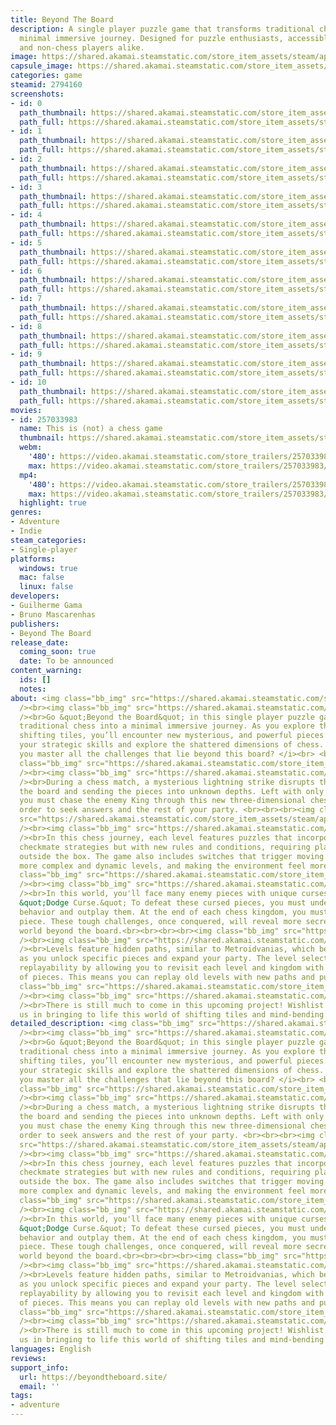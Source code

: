 ```yaml
---
title: Beyond The Board
description: A single player puzzle game that transforms traditional chess into a
  minimal immersive journey. Designed for puzzle enthusiasts, accessible to chess
  and non-chess players alike​.
image: https://shared.akamai.steamstatic.com/store_item_assets/steam/apps/2794160/header.jpg?t=1731027979
capsule_image: https://shared.akamai.steamstatic.com/store_item_assets/steam/apps/2794160/capsule_231x87.jpg?t=1731027979
categories: game
steamid: 2794160
screenshots:
- id: 0
  path_thumbnail: https://shared.akamai.steamstatic.com/store_item_assets/steam/apps/2794160/ss_e1c13bf95f70f7103d68676e2844d66ba4bedd40.600x338.jpg?t=1731027979
  path_full: https://shared.akamai.steamstatic.com/store_item_assets/steam/apps/2794160/ss_e1c13bf95f70f7103d68676e2844d66ba4bedd40.1920x1080.jpg?t=1731027979
- id: 1
  path_thumbnail: https://shared.akamai.steamstatic.com/store_item_assets/steam/apps/2794160/ss_e6a20fdbae45026f2dbdcff704869d36ec5b66fe.600x338.jpg?t=1731027979
  path_full: https://shared.akamai.steamstatic.com/store_item_assets/steam/apps/2794160/ss_e6a20fdbae45026f2dbdcff704869d36ec5b66fe.1920x1080.jpg?t=1731027979
- id: 2
  path_thumbnail: https://shared.akamai.steamstatic.com/store_item_assets/steam/apps/2794160/ss_f542979168cf89c7c589b7d455c1ad9ae0179319.600x338.jpg?t=1731027979
  path_full: https://shared.akamai.steamstatic.com/store_item_assets/steam/apps/2794160/ss_f542979168cf89c7c589b7d455c1ad9ae0179319.1920x1080.jpg?t=1731027979
- id: 3
  path_thumbnail: https://shared.akamai.steamstatic.com/store_item_assets/steam/apps/2794160/ss_887e560c6ecc78bf33c45992e01c774e78796d21.600x338.jpg?t=1731027979
  path_full: https://shared.akamai.steamstatic.com/store_item_assets/steam/apps/2794160/ss_887e560c6ecc78bf33c45992e01c774e78796d21.1920x1080.jpg?t=1731027979
- id: 4
  path_thumbnail: https://shared.akamai.steamstatic.com/store_item_assets/steam/apps/2794160/ss_ca1fe6d91cc42690306bc6b3c4e8e1740ae15d52.600x338.jpg?t=1731027979
  path_full: https://shared.akamai.steamstatic.com/store_item_assets/steam/apps/2794160/ss_ca1fe6d91cc42690306bc6b3c4e8e1740ae15d52.1920x1080.jpg?t=1731027979
- id: 5
  path_thumbnail: https://shared.akamai.steamstatic.com/store_item_assets/steam/apps/2794160/ss_fa52e70ca05216601b1323594faae34805136cc6.600x338.jpg?t=1731027979
  path_full: https://shared.akamai.steamstatic.com/store_item_assets/steam/apps/2794160/ss_fa52e70ca05216601b1323594faae34805136cc6.1920x1080.jpg?t=1731027979
- id: 6
  path_thumbnail: https://shared.akamai.steamstatic.com/store_item_assets/steam/apps/2794160/ss_391da3f8d1d8efb380c257b4bb5c8eb03ae65d6d.600x338.jpg?t=1731027979
  path_full: https://shared.akamai.steamstatic.com/store_item_assets/steam/apps/2794160/ss_391da3f8d1d8efb380c257b4bb5c8eb03ae65d6d.1920x1080.jpg?t=1731027979
- id: 7
  path_thumbnail: https://shared.akamai.steamstatic.com/store_item_assets/steam/apps/2794160/ss_c533ecbb57d7f0e57cf251026a053930c4da2a0c.600x338.jpg?t=1731027979
  path_full: https://shared.akamai.steamstatic.com/store_item_assets/steam/apps/2794160/ss_c533ecbb57d7f0e57cf251026a053930c4da2a0c.1920x1080.jpg?t=1731027979
- id: 8
  path_thumbnail: https://shared.akamai.steamstatic.com/store_item_assets/steam/apps/2794160/ss_a6a8bf8cd27aa9b3e7a2536bf528d7a6dd36174e.600x338.jpg?t=1731027979
  path_full: https://shared.akamai.steamstatic.com/store_item_assets/steam/apps/2794160/ss_a6a8bf8cd27aa9b3e7a2536bf528d7a6dd36174e.1920x1080.jpg?t=1731027979
- id: 9
  path_thumbnail: https://shared.akamai.steamstatic.com/store_item_assets/steam/apps/2794160/ss_b28265809ab3d50fe712b1c80ee642e5f8705356.600x338.jpg?t=1731027979
  path_full: https://shared.akamai.steamstatic.com/store_item_assets/steam/apps/2794160/ss_b28265809ab3d50fe712b1c80ee642e5f8705356.1920x1080.jpg?t=1731027979
- id: 10
  path_thumbnail: https://shared.akamai.steamstatic.com/store_item_assets/steam/apps/2794160/ss_9ddf6894d76ce76762e63e4733cf61b583f1f53c.600x338.jpg?t=1731027979
  path_full: https://shared.akamai.steamstatic.com/store_item_assets/steam/apps/2794160/ss_9ddf6894d76ce76762e63e4733cf61b583f1f53c.1920x1080.jpg?t=1731027979
movies:
- id: 257033983
  name: This is (not) a chess game
  thumbnail: https://shared.akamai.steamstatic.com/store_item_assets/steam/apps/257033983/movie.293x165.jpg?t=1719414007
  webm:
    '480': https://video.akamai.steamstatic.com/store_trailers/257033983/movie480_vp9.webm?t=1719414007
    max: https://video.akamai.steamstatic.com/store_trailers/257033983/movie_max_vp9.webm?t=1719414007
  mp4:
    '480': https://video.akamai.steamstatic.com/store_trailers/257033983/movie480.mp4?t=1719414007
    max: https://video.akamai.steamstatic.com/store_trailers/257033983/movie_max.mp4?t=1719414007
  highlight: true
genres:
- Adventure
- Indie
steam_categories:
- Single-player
platforms:
  windows: true
  mac: false
  linux: false
developers:
- Guilherme Gama
- Bruno Mascarenhas
publishers:
- Beyond The Board
release_date:
  coming_soon: true
  date: To be announced
content_warning:
  ids: []
  notes:
about: <img class="bb_img" src="https://shared.akamai.steamstatic.com/store_item_assets/steam/apps/2794160/extras/About.gif?t=1731027979"
  /><br><img class="bb_img" src="https://shared.akamai.steamstatic.com/store_item_assets/steam/apps/2794160/extras/Header_About.png?t=1731027979"
  /><br>Go &quot;Beyond the Board&quot; in this single player puzzle game that transforms
  traditional chess into a minimal immersive journey. As you explore this land of
  shifting tiles, you’ll encounter new mysterious, and powerful pieces. Challenge
  your strategic skills and explore the shattered dimensions of chess. <br><br><i>Can
  you master all the challenges that lie beyond this board? </i><br> <br><br><img
  class="bb_img" src="https://shared.akamai.steamstatic.com/store_item_assets/steam/apps/2794160/extras/Intro.gif?t=1731027979"
  /><br><img class="bb_img" src="https://shared.akamai.steamstatic.com/store_item_assets/steam/apps/2794160/extras/Header_Story.png?t=1731027979"
  /><br>During a chess match, a mysterious lightning strike disrupts the game, shattering
  the board and sending the pieces into unknown depths. Left with only a single Rook,
  you must chase the enemy King through this new three-dimensional chess realm, in
  order to seek answers and the rest of your party. <br><br><br><img class="bb_img"
  src="https://shared.akamai.steamstatic.com/store_item_assets/steam/apps/2794160/extras/Puzzles.gif?t=1731027979"
  /><br><img class="bb_img" src="https://shared.akamai.steamstatic.com/store_item_assets/steam/apps/2794160/extras/Header_Mecha.png?t=1731027979"
  /><br>In this chess journey, each level features puzzles that incorporate standard
  checkmate strategies but with new rules and conditions, requiring players to think
  outside the box. The game also includes switches that trigger moving blocks, creating
  more complex and dynamic levels, and making the environment feel more alive.<br><br><br><img
  class="bb_img" src="https://shared.akamai.steamstatic.com/store_item_assets/steam/apps/2794160/extras/Pieces.gif?t=1731027979"
  /><br><img class="bb_img" src="https://shared.akamai.steamstatic.com/store_item_assets/steam/apps/2794160/extras/Header_Enm.png?t=1731027979"
  /><br>In this world, you'll face many enemy pieces with unique curses, such as the
  &quot;Dodge Curse.&quot; To defeat these cursed pieces, you must understand their
  behavior and outplay them. At the end of each chess kingdom, you must face a Boss
  piece. These tough challenges, once conquered, will reveal more secrets about the
  world beyond the board.<br><br><br><br><img class="bb_img" src="https://shared.akamai.steamstatic.com/store_item_assets/steam/apps/2794160/extras/Replay.gif?t=1731027979"
  /><br><img class="bb_img" src="https://shared.akamai.steamstatic.com/store_item_assets/steam/apps/2794160/extras/Header_Repl.png?t=1731027979"
  /><br>Levels feature hidden paths, similar to Metroidvanias, which become accessible
  as you unlock specific pieces and expand your party. The level selector enhances
  replayability by allowing you to revisit each level and kingdom with different combinations
  of pieces. This means you can replay old levels with new paths and puzzle solutions.<br><br><br><br><img
  class="bb_img" src="https://shared.akamai.steamstatic.com/store_item_assets/steam/apps/2794160/extras/wish.gif?t=1731027979"
  /><br><img class="bb_img" src="https://shared.akamai.steamstatic.com/store_item_assets/steam/apps/2794160/extras/Header_Wish.png?t=1731027979"
  /><br>There is still much to come in this upcoming project! Wishlist and support
  us in bringing to life this world of shifting tiles and mind-bending puzzles!
detailed_description: <img class="bb_img" src="https://shared.akamai.steamstatic.com/store_item_assets/steam/apps/2794160/extras/About.gif?t=1731027979"
  /><br><img class="bb_img" src="https://shared.akamai.steamstatic.com/store_item_assets/steam/apps/2794160/extras/Header_About.png?t=1731027979"
  /><br>Go &quot;Beyond the Board&quot; in this single player puzzle game that transforms
  traditional chess into a minimal immersive journey. As you explore this land of
  shifting tiles, you’ll encounter new mysterious, and powerful pieces. Challenge
  your strategic skills and explore the shattered dimensions of chess. <br><br><i>Can
  you master all the challenges that lie beyond this board? </i><br> <br><br><img
  class="bb_img" src="https://shared.akamai.steamstatic.com/store_item_assets/steam/apps/2794160/extras/Intro.gif?t=1731027979"
  /><br><img class="bb_img" src="https://shared.akamai.steamstatic.com/store_item_assets/steam/apps/2794160/extras/Header_Story.png?t=1731027979"
  /><br>During a chess match, a mysterious lightning strike disrupts the game, shattering
  the board and sending the pieces into unknown depths. Left with only a single Rook,
  you must chase the enemy King through this new three-dimensional chess realm, in
  order to seek answers and the rest of your party. <br><br><br><img class="bb_img"
  src="https://shared.akamai.steamstatic.com/store_item_assets/steam/apps/2794160/extras/Puzzles.gif?t=1731027979"
  /><br><img class="bb_img" src="https://shared.akamai.steamstatic.com/store_item_assets/steam/apps/2794160/extras/Header_Mecha.png?t=1731027979"
  /><br>In this chess journey, each level features puzzles that incorporate standard
  checkmate strategies but with new rules and conditions, requiring players to think
  outside the box. The game also includes switches that trigger moving blocks, creating
  more complex and dynamic levels, and making the environment feel more alive.<br><br><br><img
  class="bb_img" src="https://shared.akamai.steamstatic.com/store_item_assets/steam/apps/2794160/extras/Pieces.gif?t=1731027979"
  /><br><img class="bb_img" src="https://shared.akamai.steamstatic.com/store_item_assets/steam/apps/2794160/extras/Header_Enm.png?t=1731027979"
  /><br>In this world, you'll face many enemy pieces with unique curses, such as the
  &quot;Dodge Curse.&quot; To defeat these cursed pieces, you must understand their
  behavior and outplay them. At the end of each chess kingdom, you must face a Boss
  piece. These tough challenges, once conquered, will reveal more secrets about the
  world beyond the board.<br><br><br><br><img class="bb_img" src="https://shared.akamai.steamstatic.com/store_item_assets/steam/apps/2794160/extras/Replay.gif?t=1731027979"
  /><br><img class="bb_img" src="https://shared.akamai.steamstatic.com/store_item_assets/steam/apps/2794160/extras/Header_Repl.png?t=1731027979"
  /><br>Levels feature hidden paths, similar to Metroidvanias, which become accessible
  as you unlock specific pieces and expand your party. The level selector enhances
  replayability by allowing you to revisit each level and kingdom with different combinations
  of pieces. This means you can replay old levels with new paths and puzzle solutions.<br><br><br><br><img
  class="bb_img" src="https://shared.akamai.steamstatic.com/store_item_assets/steam/apps/2794160/extras/wish.gif?t=1731027979"
  /><br><img class="bb_img" src="https://shared.akamai.steamstatic.com/store_item_assets/steam/apps/2794160/extras/Header_Wish.png?t=1731027979"
  /><br>There is still much to come in this upcoming project! Wishlist and support
  us in bringing to life this world of shifting tiles and mind-bending puzzles!
languages: English
reviews:
support_info:
  url: https://beyondtheboard.site/
  email: ''
tags:
- adventure
---
```

